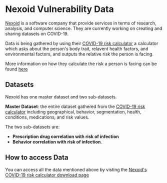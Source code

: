 # Nexoid Vulnerability Data

[Nexoid](https://www.nexoid.com/) is a software company that provide services in terms of research, analysis, and computer science. 
They are currently working on creating and sharing datasets on COVID-19.

Data is being gathered by using their [COVID-19 risk calculator](https://www.covid19survivalcalculator.com/en/calculator)
a calculator which asks about the person's body trait, relavent health factors, and environmental factors, and outputs the relative risk the person is facing.

More information on how they calculate the risk a person is facing can be found [here](https://www.covid19survivalcalculator.com/en/research)

## Datasets
Nexoid has one master dataset and two sub-datasets.

**Master Dataset**: the entire dataset gathered from the [COVID-19 risk calculator](https://www.covid19survivalcalculator.com/en/calculator) including geographical, behavior, 
segmentation, health, conditions, medications, and risk values. 

The two sub-datasets are:
- **Prescription drug correlation with risk of infection** 
- **Behavior correlation with risk of infection**. 

## How to access Data 
You can access all the data mentioned above by visting the [Nexoid's COVID-19 risk calculator download page](https://www.covid19survivalcalculator.com/download)

